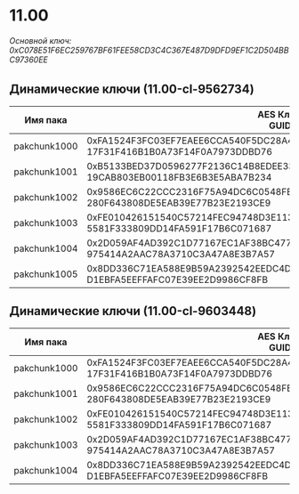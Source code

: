 # 11.00

###### Основной ключ: 0xC078E51F6EC259767BF61FEE58CD3C4C367E487D9DFD9EF1C2D504BBC97360EE

## Динамические ключи (11.00-cl-9562734)

| Имя пака     | AES Ключ<br/>GUID                                                                                       |
|--------------|---------------------------------------------------------------------------------------------------------|
| pakchunk1000 | 0xFA1524F3FC03EF7EAEE6CCA540F5DC28A444A28E6F48F6963C6FB7C714F99C53<br/>17F31F416B1B0A73F14F0A7973DDBD76 |
| pakchunk1001 | 0xB5133BED37D0596277F2136C14B8EDEE330DA123A8CF1AA2F4F17DFFD1F7AE65<br/>19CAB803EB00118FB3E6B3E5ABA7B234 |
| pakchunk1002 | 0x9586EC6C22CCC2316F75A94DC6C0548FE3D98899ADA1AFF0725CF6B00390C6E3<br/>280F643808DE5EAB39E77B23E2193CE9 |
| pakchunk1003 | 0xFE010426151540C57214FEC94748D3E1133DF568FB867229D998AD0157700187<br/>5581F333809DD14FA591F17B6C071687 |
| pakchunk1004 | 0x2D059AF4AD392C1D77167EC1AF38BC477BEC31198570DC896A801C9811593638<br/>975414A2AAC78A3710C3A47A8E3B7A57 |
| pakchunk1005 | 0x8DD336C71EA588E9B59A2392542EEDC4D8FA1EF585EFFCC2AB8CF1318158C6E8<br/>D1EBFA5EEFFAFC07E39EE2D9986CF8FB |

## Динамические ключи (11.00-cl-9603448)

| Имя пака     | AES Ключ<br/>GUID                                                                                       |
|--------------|---------------------------------------------------------------------------------------------------------|
| pakchunk1000 | 0xFA1524F3FC03EF7EAEE6CCA540F5DC28A444A28E6F48F6963C6FB7C714F99C53<br/>17F31F416B1B0A73F14F0A7973DDBD76 |
| pakchunk1001 | 0x9586EC6C22CCC2316F75A94DC6C0548FE3D98899ADA1AFF0725CF6B00390C6E3<br/>280F643808DE5EAB39E77B23E2193CE9 |
| pakchunk1002 | 0xFE010426151540C57214FEC94748D3E1133DF568FB867229D998AD0157700187<br/>5581F333809DD14FA591F17B6C071687 |
| pakchunk1003 | 0x2D059AF4AD392C1D77167EC1AF38BC477BEC31198570DC896A801C9811593638<br/>975414A2AAC78A3710C3A47A8E3B7A57 |
| pakchunk1004 | 0x8DD336C71EA588E9B59A2392542EEDC4D8FA1EF585EFFCC2AB8CF1318158C6E8<br/>D1EBFA5EEFFAFC07E39EE2D9986CF8FB |
